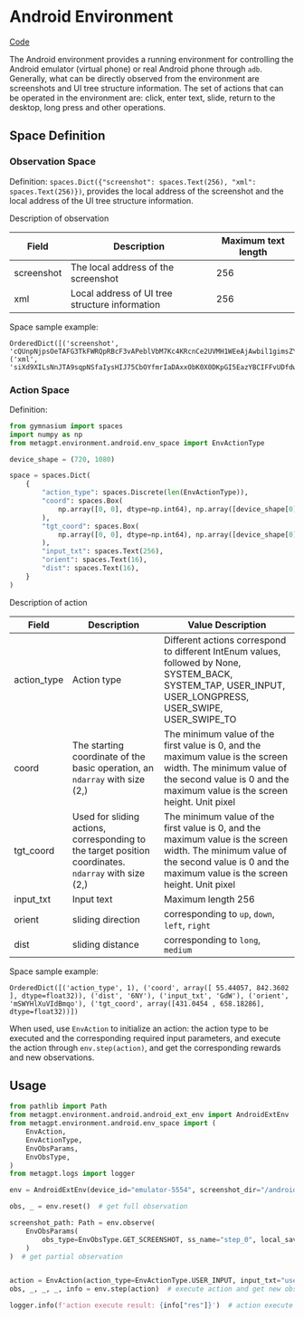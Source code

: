 # Android Environment

[Code](https://github.com/geekan/MetaGPT/tree/main/metagpt/environment/android)

The Android environment provides a running environment for controlling the Android emulator (virtual phone) or real Android phone through `adb`. Generally, what can be directly observed from the environment are screenshots and UI tree structure information. The set of actions that can be operated in the environment are: click, enter text, slide, return to the desktop, long press and other operations.

## Space Definition

### Observation Space

Definition: `spaces.Dict({"screenshot": spaces.Text(256), "xml": spaces.Text(256)})`, provides the local address of the screenshot and the local address of the UI tree structure information.

Description of observation

| Field      | Description                                    | Maximum text length |
| ---------- | ---------------------------------------------- | ------------------- |
| screenshot | The local address of the screenshot            | 256                 |
| xml        | Local address of UI tree structure information | 256                 |

Space sample example:

```
OrderedDict([('screenshot', 'cQUnpNjpsOeTAFG3TkFWRQpRBcF3vAPeblVbM7Kc4KRcnCe2UVMH1WEeAjAwbil1gimsZYztZBzrfIiYQY820ZEjOgFB'), ('xml', 'siXd9XILsNnJTA9sqpNSfaIysHIJ75CbOYfmrIaDAxxObK0X0DKpGI5EazYBCIFFvUDfdw8ZkHVHhWCSS7AIsD2p7mgu7766pRt37gjhY8cxb')])
```

### Action Space

Definition:

```python
from gymnasium import spaces
import numpy as np
from metagpt.environment.android.env_space import EnvActionType

device_shape = (720, 1080)

space = spaces.Dict(
    {
        "action_type": spaces.Discrete(len(EnvActionType)),
        "coord": spaces.Box(
            np.array([0, 0], dtype=np.int64), np.array([device_shape[0], device_shape[1]], dtype=np.int64)
        ),
        "tgt_coord": spaces.Box(
            np.array([0, 0], dtype=np.int64), np.array([device_shape[0], device_shape[1]], dtype=np.int64)
        ),
        "input_txt": spaces.Text(256),
        "orient": spaces.Text(16),
        "dist": spaces.Text(16),
    }
)
```

Description of action

| Field       | Description                                                                                          | Value Description                                                                                                                                                                       |
| ----------- | ---------------------------------------------------------------------------------------------------- | --------------------------------------------------------------------------------------------------------------------------------------------------------------------------------------- |
| action_type | Action type                                                                                          | Different actions correspond to different IntEnum values, followed by None, SYSTEM_BACK, SYSTEM_TAP, USER_INPUT, USER_LONGPRESS, USER_SWIPE, USER_SWIPE_TO                              |
| coord       | The starting coordinate of the basic operation, an `ndarray` with size (2,)                          | The minimum value of the first value is 0, and the maximum value is the screen width. The minimum value of the second value is 0 and the maximum value is the screen height. Unit pixel |
| tgt_coord   | Used for sliding actions, corresponding to the target position coordinates. `ndarray` with size (2,) | The minimum value of the first value is 0, and the maximum value is the screen width. The minimum value of the second value is 0 and the maximum value is the screen height. Unit pixel |
| input_txt   | Input text                                                                                           | Maximum length 256                                                                                                                                                                      |
| orient      | sliding direction                                                                                    | corresponding to `up`, `down`, `left`, `right`                                                                                                                                          |
| dist        | sliding distance                                                                                     | corresponding to `long`, `medium`                                                                                                                                                       |

Space sample example:

```
OrderedDict([('action_type', 1), ('coord', array([ 55.44057, 842.3602 ], dtype=float32)), ('dist', '6NY'), ('input_txt', 'GdW'), ('orient', 'mSWYHlXuVIdBmqo'), ('tgt_coord', array([431.0454 , 658.18286], dtype=float32))])
```

When used, use `EnvAction` to initialize an action: the action type to be executed and the corresponding required input parameters, and execute the action through `env.step(action)`, and get the corresponding rewards and new observations.

## Usage

```python
from pathlib import Path
from metagpt.environment.android.android_ext_env import AndroidExtEnv
from metagpt.environment.android.env_space import (
    EnvAction,
    EnvActionType,
    EnvObsParams,
    EnvObsType,
)
from metagpt.logs import logger

env = AndroidExtEnv(device_id="emulator-5554", screenshot_dir="/android/path/to/store/screenshot", xml_dir="/android/path/to/store/xml")

obs, _ = env.reset()  # get full observation

screenshot_path: Path = env.observe(
    EnvObsParams(
        obs_type=EnvObsType.GET_SCREENSHOT, ss_name="step_0", local_save_dir="/local/path/to/store/screenshot"
    )
)  # get partial observation


action = EnvAction(action_type=EnvActionType.USER_INPUT, input_txt="user_input")  # define a action, and init corresponding params
obs, _, _, _, info = env.step(action)  # execute action and get new observation

logger.info(f'action execute result: {info["res"]}')  # action execute result
```

